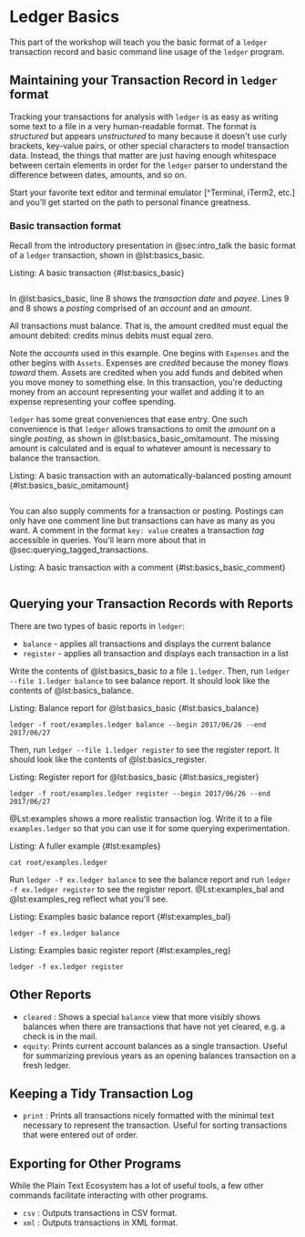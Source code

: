 # Ledger Basics

This part of the workshop will teach you the basic format of a `ledger`
transaction record and basic command line usage of the `ledger` program.

## Maintaining your Transaction Record in `ledger` format

Tracking your transactions for analysis with `ledger` is as easy as writing some text to a file in a very human-readable format.
The format is _structured_ but appears _unstructured_ to many because it doesn't use curly brackets, key-value pairs, or other special characters to model transaction data.
Instead, the things that matter are just having enough whitespace between
certain elements in order for the `ledger` parser to understand the difference
between dates, amounts, and so on.

Start your favorite text editor and terminal emulator [^Terminal, iTerm2,
etc.] and you'll get started on the path to personal finance greatness.

### Basic transaction format

Recall from the introductory presentation in @sec:intro_talk the basic format
of a `ledger` transaction, shown in @lst:basics_basic.

Listing: A basic transaction {#lst:basics_basic}

```{.ledger include="examples.ledger" startLine=8 endLine=10 .numberLines}
```

In @lst:basics_basic, line 8 shows the _transaction date_ and _payee_.
Lines 9 and 8 shows a _posting_ comprised of an _account_ and an _amount_.

All transactions must balance. That is, the amount credited must
equal the amount debited: credits minus debits must equal zero.

Note the _accounts_ used in this example.
One begins with `Expenses` and the other begins with `Assets`.
Expenses are _credited_ because the money flows _toward_ them.
Assets are credited when you add funds and debited when you move money to something else.
In this transaction, you're deducting money from an account representing your wallet and adding it to an expense representing your coffee spending.

`ledger` has some great conveniences that ease entry.
One such convenience is that `ledger` allows transactions to omit the _amount_ on a single _posting_, as shown in @lst:basics_basic_omitamount.
The missing amount is calculated and is equal to whatever amount is necessary
to balance the transaction.

Listing: A basic transaction with an automatically-balanced posting amount {#lst:basics_basic_omitamount}

```{.ledger include="examples.ledger" startLine=12 endLine=14 .numberLines}
```

You can also supply comments for a transaction or posting.
Postings can only have one comment line but transactions can have as many as
you want.
A comment in the format `key: value` creates a transaction _tag_ accessible in
queries. You'll learn more about that in @sec:querying_tagged_transactions.

Listing: A basic transaction with a comment {#lst:basics_basic_comment}

```{.ledger include="examples.ledger" startLine=16 endLine=19 .numberLines}
```

## Querying your Transaction Records with Reports

There are two types of basic reports in `ledger`:

* `balance` - applies all transactions and displays the current balance
* `register` - applies all transaction and displays each transaction in a list

Write the contents of @lst:basics_basic to a file `1.ledger`.
Then, run `ledger --file 1.ledger balance` to see balance report.
It should look like the contents of @lst:basics_balance.

Listing: Balance report for @lst:basics_basic {#lst:basics_balance}

```{pipe="sh"}
ledger -f root/examples.ledger balance --begin 2017/06/26 --end 2017/06/27
```
Then, run `ledger --file 1.ledger register` to see the register report.
It should look like the contents of @lst:basics_register.

Listing: Register report for @lst:basics_basic {#lst:basics_register}

```{pipe="sh"}
ledger -f root/examples.ledger register --begin 2017/06/26 --end 2017/06/27
```

@Lst:examples shows a more realistic transaction log. Write it to a file
`examples.ledger` so that you can use it for some querying experimentation.

Listing: A fuller example {#lst:examples}

```{pipe="sh | ledger -f - print | tee ex.ledger"}
cat root/examples.ledger
```

Run `ledger -f ex.ledger balance` to see the balance report and
run `ledger -f ex.ledger register` to see the register report.
@Lst:examples_bal and @lst:examples_reg reflect what you'll see.

Listing: Examples basic balance report {#lst:examples_bal}
```{pipe="sh" }
ledger -f ex.ledger balance
```

Listing: Examples basic register report {#lst:examples_reg}
```{pipe="sh"}
ledger -f ex.ledger register
```

## Other Reports

* `cleared` : Shows a special `balance` view that more visibly shows balances
              when there are transactions that have not yet cleared, e.g. a
              check is in the mail.
* `equity`: Prints current account balances as a single transaction.
            Useful for summarizing previous years as an opening balances
            transaction on a fresh ledger.


## Keeping a Tidy Transaction Log

* `print` : Prints all transactions nicely formatted with the minimal text
            necessary to represent the transaction. Useful for sorting
            transactions that were entered out of order.

## Exporting for Other Programs


While the Plain Text Ecosystem has a lot of useful tools,
a few other commands facilitate interacting with other programs.

* `csv` : Outputs transactions in CSV format.
* `xml` : Outputs transactions in XML format.
